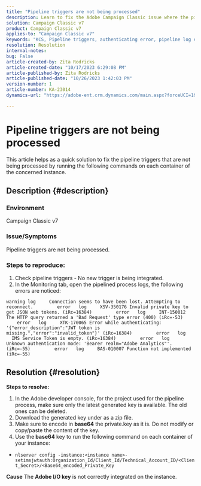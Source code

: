 ```yaml
---
title: "Pipeline triggers are not being processed"
description: Learn to fix the Adobe Campaign Classic issue where the pipeline triggers are not being processed.
solution: Campaign Classic v7
product: Campaign Classic v7
applies-to: "Campaign Classic v7"
keywords: "KCS, Pipeline triggers, authenticating error, pipeline log errors. "
resolution: Resolution
internal-notes: 
bug: False
article-created-by: Zita Rodricks
article-created-date: "10/17/2023 6:29:08 PM"
article-published-by: Zita Rodricks
article-published-date: "10/26/2023 1:42:03 PM"
version-number: 1
article-number: KA-23014
dynamics-url: "https://adobe-ent.crm.dynamics.com/main.aspx?forceUCI=1&pagetype=entityrecord&etn=knowledgearticle&id=38b6740c-1b6d-ee11-8df0-6045bd006239"

---
```

# Pipeline triggers are not being processed


This article helps as a quick solution to fix the pipeline triggers that are not being processed by running the following commands on each container of the concerned instance.

## Description {#description}


### <b>Environment</b>

Campaign Classic v7



### <b>Issue/Symptoms</b>

Pipeline triggers are not being processed.

### <b>Steps to reproduce:</b>

1. Check pipeline triggers - No new trigger is being integrated.
2. In the Monitoring tab, open the pipelined process logs, the following errors are noticed:


`warning log     Connection seems to have been lost. Attempting to reconnect.
        error   log     XSV-350176 Invalid private key to get JSON web tokens. (iRc=16384)
        error   log     INT-150012 The HTTP query returned a 'Bad Request' type error (400) (iRc=-53)
        error   log     XTK-170065 Error while authenticating: '{"error_description":"JWT token is missing.","error":"invalid_token"}' (iRc=16384)
        error   log     IMS Service Token is empty. (iRc=16384)
        error   log     Unknown authentication mode: 'Bearer realm="Adobe Analytics"'. (iRc=-55)
        error   log     BAS-010007 Function not implemented (iRc=-55)`


## Resolution {#resolution}

<b>Steps to resolve:</b>
1. In the Adobe developer console, for the project used for the pipeline process, make sure only the latest generated key is available. The old ones can be deleted.
2. Download the generated key under as a zip file.
3. Make sure to encode in <b>base64</b> the private.key as it is. Do not modify or copy/paste the content of the key.
4. Use the<b> base64</b> key to run the following command on each container of your instance:


- `nlserver config -instance:<instance name>-setimsjwtauth:Organization_Id/Client_Id/Technical_Account_ID/<Client_Secret>/<Base64_encoded_Private_Key`

<b>Cause</b>
The <b>Adobe I/O key</b> is not correctly integrated on the instance.
